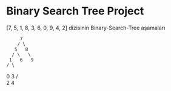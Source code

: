 # Binary Search Tree Project

[7, 5, 1, 8, 3, 6, 0, 9, 4, 2] dizisinin Binary-Search-Tree aşamaları



         7
        / \
       5   8
      / \   \
     1   6   9
    / \
   0   3
      / \
     2   4
